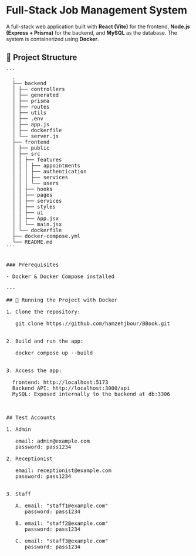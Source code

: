 # Full-Stack Job Management System

A full-stack web application built with **React (Vite)** for the frontend, **Node.js (Express + Prisma)** for the backend, and **MySQL** as the database. The system is containerized using **Docker**.

## 📁 Project Structure

<pre lang='markdown'>
```
  .
  ├── backend
  │ ├── controllers
  │ ├── generated
  │ ├── prisma
  │ ├── routes
  │ ├── utils
  │ ├── .env
  │ ├── app.js
  │ ├── dockerfile
  │ └── server.js
  ├── frontend
  │ ├── public
  │ ├── src
  │ │ ├── features
  │ │ │ ├── appointments
  │ │ │ ├── authentication
  │ │ │ ├── services
  │ │ │ └── users
  │ │ ├── hooks
  │ │ ├── pages
  │ │ ├── services
  │ │ ├── styles
  │ │ ├── ui
  │ │ ├── App.jsx
  │ │ └── main.jsx
  │ └── dockerfile
  ├── docker-compose.yml
  └── README.md
```
<pre>

### Prerequisites

- Docker & Docker Compose installed

---

## 🚀 Running the Project with Docker

1. Clone the repository:

   git clone https://github.com/hamzehjbour/BBook.git


2. Build and run the app:
   
   docker compose up --build


3. Access the app:

  frontend: http://localhost:5173
  Backend API: http://localhost:3000/api
  MySQL: Exposed internally to the backend at db:3306



## Test Accounts

1. Admin

   email: admin@example.com
   password: pass1234

2. Receptionist

   email: receptionist@example.com
   password: pass1234


3. Staff

   A. email: "staff1@example.com"
      password: pass1234

   B. email: "staff2@example.com" 
      password: pass1234

   C. email: "staff3@example.com"
      password: pass1234
